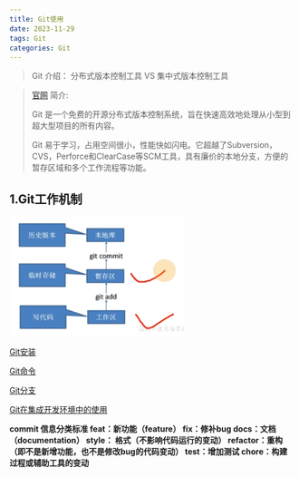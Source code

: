 ```yaml
---
title: Git使用  
date: 2023-11-29
tags: Git
categories: Git
---
```



> Git 介绍： 分布式版本控制工具 VS 集中式版本控制工具
> 

> [官网](https://git-scm.com/)
简介:
> 
> 
> Git 是一个免费的开源分布式版本控制系统，旨在快速高效地处理从小型到超大型项目的所有内容。
> 
> Git 易于学习，占用空间很小，性能快如闪电。它超越了Subversion，CVS，Perforce和ClearCase等SCM工具，具有廉价的本地分支，方便的暂存区域和多个工作流程等功能。
> 

## 1.Git工作机制

![Untitled](Git/Untitled.png)

[Git安装 ](https://www.notion.so/Git-08980b18fd7f4907b3da10f0f2f907e0?pvs=21)

[Git命令](https://www.notion.so/Git-d4aada234b0840efb254c2cfcd73e658?pvs=21)

[Git分支](https://www.notion.so/Git-6e7acfb163244aa99b75578de7918067?pvs=21)

[Git在集成开发环境中的使用](https://www.notion.so/Git-4596fdbffed944db99b7edf73d663e01?pvs=21)

**commit 信息分类标准
feat：新功能（feature）
fix：修补bug
docs：文档（documentation）
style： 格式（不影响代码运行的变动）
refactor：重构（即不是新增功能，也不是修改bug的代码变动）
test：增加测试
chore：构建过程或辅助工具的变动**